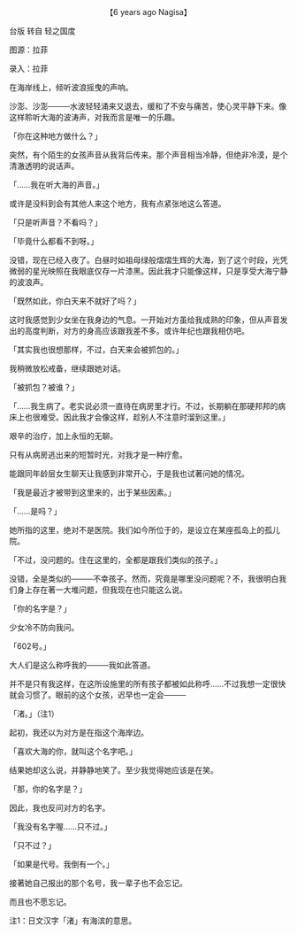 <p align="center">【6 years ago Nagisa】</p>

台版 转自 轻之国度

图源：拉菲

录入：拉菲

在海岸线上，倾听波浪摇曳的声响。

沙澎、沙澎────水波轻轻涌来又退去，缓和了不安与痛苦，使心灵平静下来。像这样聆听大海的波涛声，对我而言是唯一的乐趣。

「你在这种地方做什么？」

突然，有个陌生的女孩声音从我背后传来。那个声音相当冷静，但绝非冷漠，是个清澈透明的说话声。

「……我在听大海的声音。」

或许是没料到会有其他人来这个地方，我有点紧张地这么答道。

「只是听声音？不看吗？」

「毕竟什么都看不到呀。」

没错，现在已经入夜了。白昼时如祖母绿般熠熠生辉的大海，到了这个时段，光凭微弱的星光映照在我眼底仅存一片漆黑。因此我才只能像这样，只是享受大海宁静的波浪声。

「既然如此，你白天来不就好了吗？」

这时我感觉到少女坐在我身边的气息。一开始对方虽给我成熟的印象，但从声音发出的高度判断，对方的身高应该跟我差不多。或许年纪也跟我相仿吧。

「其实我也很想那样，不过，白天来会被抓包的。」

我稍微放松戒备，继续跟她对话。

「被抓包？被谁？」

「……我生病了。老实说必须一直待在病房里才行。不过，长期躺在那硬邦邦的病床上也很难受。因此我才会像这样，趁别人不注意时溜到这里。」

艰辛的治疗，加上永恒的无聊。

只有从病房逃出来的短暂时光，对我才是一种疗愈。

能跟同年龄层女生聊天让我感到非常开心，于是我也试著问她的情况。

「我是最近才被带到这里来的，出于某些因素。」

「……是吗？」

她所指的这里，绝对不是医院。我们如今所位于的，是设立在某座孤岛上的孤儿院。

「不过，没问题的。住在这里的，全都是跟我们类似的孩子。」

没错，全是类似的────不幸孩子。然而，究竟是哪里没问题呢？不，我很明白我们身上存在著一大堆问题，但我现在也只能这么说。

「你的名字是？」

少女冷不防向我问。

「602号。」

大人们是这么称呼我的────我如此答道。

并不是只有我这样，在这所设施里的所有孩子都被如此称呼……不过我想一定很快就会习惯了。眼前的这个女孩，迟早也一定会────

「渚。」（注1）

起初，我还以为对方是在指这个海岸边。

「喜欢大海的你，就叫这个名字吧。」

结果她却这么说，并静静地笑了。至少我觉得她应该是在笑。

「那，你的名字是？」

因此，我也反问对方的名字。

「我没有名字喔……只不过。」

「只不过？」

「如果是代号。我倒有一个。」

接著她自己报出的那个名号，我一辈子也不会忘记。

而且也不愿忘记。

注1：日文汉字「渚」有海滨的意思。

